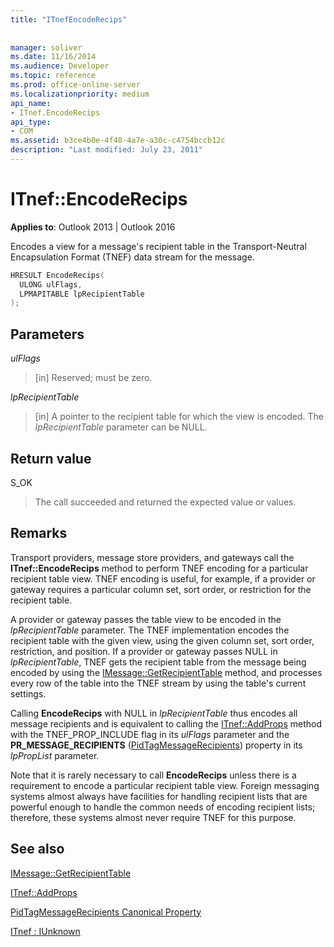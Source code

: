 ```yaml
---
title: "ITnefEncodeRecips"
 
 
manager: soliver
ms.date: 11/16/2014
ms.audience: Developer
ms.topic: reference
ms.prod: office-online-server
ms.localizationpriority: medium
api_name:
- ITnef.EncodeRecips
api_type:
- COM
ms.assetid: b3ce4b0e-4f48-4a7e-a30c-c4754bccb12c
description: "Last modified: July 23, 2011"
---
```


# ITnef::EncodeRecips

  
  
**Applies to**: Outlook 2013 | Outlook 2016 
  
Encodes a view for a message's recipient table in the Transport-Neutral Encapsulation Format (TNEF) data stream for the message.
  
```cpp
HRESULT EncodeRecips(
  ULONG ulFlags,
  LPMAPITABLE lpRecipientTable
);
```

## Parameters

 _ulFlags_
  
> [in] Reserved; must be zero.
    
 _lpRecipientTable_
  
> [in] A pointer to the recipient table for which the view is encoded. The  _lpRecipientTable_ parameter can be NULL. 
    
## Return value

S_OK 
  
> The call succeeded and returned the expected value or values.
    
## Remarks

Transport providers, message store providers, and gateways call the **ITnef::EncodeRecips** method to perform TNEF encoding for a particular recipient table view. TNEF encoding is useful, for example, if a provider or gateway requires a particular column set, sort order, or restriction for the recipient table. 
  
A provider or gateway passes the table view to be encoded in the  _lpRecipientTable_ parameter. The TNEF implementation encodes the recipient table with the given view, using the given column set, sort order, restriction, and position. If a provider or gateway passes NULL in  _lpRecipientTable_, TNEF gets the recipient table from the message being encoded by using the [IMessage::GetRecipientTable](imessage-getrecipienttable.md) method, and processes every row of the table into the TNEF stream by using the table's current settings. 
  
Calling **EncodeRecips** with NULL in  _lpRecipientTable_ thus encodes all message recipients and is equivalent to calling the [ITnef::AddProps](itnef-addprops.md) method with the TNEF_PROP_INCLUDE flag in its  _ulFlags_ parameter and the **PR_MESSAGE_RECIPIENTS** ([PidTagMessageRecipients](pidtagmessagerecipients-canonical-property.md)) property in its  _lpPropList_ parameter. 
  
Note that it is rarely necessary to call **EncodeRecips** unless there is a requirement to encode a particular recipient table view. Foreign messaging systems almost always have facilities for handling recipient lists that are powerful enough to handle the common needs of encoding recipient lists; therefore, these systems almost never require TNEF for this purpose. 
  
## See also



[IMessage::GetRecipientTable](imessage-getrecipienttable.md)
  
[ITnef::AddProps](itnef-addprops.md)
  
[PidTagMessageRecipients Canonical Property](pidtagmessagerecipients-canonical-property.md)
  
[ITnef : IUnknown](itnefiunknown.md)

